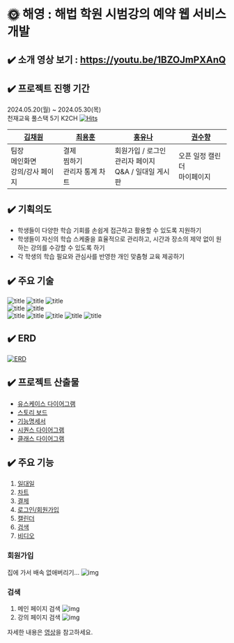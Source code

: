 # 🌞 해영 : 해법 학원 시범강의 예약 웹 서비스 개발

## ✔️ 소개  영상 보기 : https://youtu.be/1BZOJmPXAnQ
## ✔️ 프로젝트 진행 기간
2024.05.20(월) ~ 2024.05.30(목) <br>
천재교육 풀스택 5기 K2CH
                                                [![Hits](https://hits.seeyoufarm.com/api/count/incr/badge.svg?url=https%3A%2F%2Fgithub.com%2Fgjbae1212%2Fhit-counter)](https://hits.seeyoufarm.com)                    

| [김채원](https://github.com/HEYWONY) | [최용훈](https://github.com/yh010217) | [홍유나](https://github.com/yuyuyu1123) | [권수향](https://github.com/Suhayng) |
|-----------------------------|------------------------------------|--------------------------------------|-----------------------------------|
| 팀장 <br> 메인화면 <br> 강의/강사 페이지 | 결제 <br> 찜하기 <br> 관리자 통계 차트         | 회원가입 / 로그인 <br> 관리자 페이지 <br> Q&A / 일대일 게시판 | 오픈 일정 캘린더 <br> 마이페이지              |


## ✔️ 기획의도
- 학생들이 다양한 학습 기회를 손쉽게 접근하고 활용할 수 있도록 지원하기
- 학생들이 자신의 학습 스케줄을 효율적으로 관리하고, 시간과 장소의 제약 없이 원하는 강의를 수강할 수 있도록 하기
- 각 학생의 학습 필요와 관심사를 반영한 개인 맞춤형 교육 제공하기

## ✔️ 주요 기술
![title](https://img.shields.io/badge/HTML5-E34F26?style=for-the-badge&logo=html5&logoColor=white
)   ![title](https://img.shields.io/badge/CSS3-1572B6?style=for-the-badge&logo=css3&logoColor=white
)   ![title](https://img.shields.io/badge/JavaScript-F7DF1E?style=for-the-badge&logo=JavaScript&logoColor=white)   
![title](https://img.shields.io/badge/Java-ED8B00?style=for-the-badge&logo=openjdk&logoColor=white)   ![title](https://img.shields.io/badge/Spring-6DB33F?style=for-the-badge&logo=spring&logoColor=white)   
![title](https://img.shields.io/badge/Amazon_AWS-232F3E?style=for-the-badge&logo=amazon-aws&logoColor=white) ![title](https://img.shields.io/badge/Figma-F24E1E?style=for-the-badge&logo=figma&logoColor=white)   ![title](https://img.shields.io/badge/IntelliJ_IDEA-000000.svg?style=for-the-badge&logo=intellij-idea&logoColor=white)   ![title](https://img.shields.io/badge/GitHub-100000?style=for-the-badge&logo=github&logoColor=white)   ![title](https://img.shields.io/badge/MariaDB-003545?style=for-the-badge&logo=mariadb&logoColor=white)

## ✔️ ERD
<a href="https://ibb.co/1QT4yWH"><img src="https://i.ibb.co/6wFq9C6/ERD.png" alt="ERD" border="0"></a>

## ✔️ 프로젝트 산출물
- [유스케이스 다이어그램](https://github.com/yh010217/Chunjae_Full_Stack_Proj03/blob/main/document/%EC%9C%A0%EC%8A%A4%EC%BC%80%EC%9D%B4%EC%8A%A4%20%EB%8B%A4%EC%9D%B4%EC%96%B4%EA%B7%B8%EB%9E%A8.md)
- [스토리 보드](https://github.com/yh010217/Chunjae_Full_Stack_Proj03/blob/main/document/%EC%8A%A4%ED%86%A0%EB%A6%AC%EB%B3%B4%EB%93%9C.md) <br>
- [기능명세서](https://github.com/yh010217/Chunjae_Full_Stack_Proj03/blob/main/document/%ED%95%B4%EC%98%81_%EC%9A%94%EA%B5%AC%EC%82%AC%ED%95%AD.pdf)
- [시퀀스 다이어그램](https://github.com/yh010217/Chunjae_Full_Stack_Proj03/blob/main/document/%EC%8B%9C%ED%80%80%EC%8A%A4%20%EB%8B%A4%EC%9D%B4%EC%96%B4%EA%B7%B8%EB%9E%A8.md)
- [클래스 다이어그램](https://github.com/yh010217/Chunjae_Full_Stack_Proj03/blob/main/document/%ED%81%B4%EB%9E%98%EC%8A%A4%20%EB%8B%A4%EC%9D%B4%EC%96%B4%EA%B7%B8%EB%9E%A8.md)

## ✔️ 주요 기능
1. [일대일](#일대일) 
2. [차트](#차트) 
3. [결제](#결제) 
4. [로그인/회원가입](#로그인-회원가입) 
5. [캘린더](#캘린더) 
6. [검색](#검색) 
7. [비디오](#비디오)

### 회원가입
집에 가서 배속 없애버리기...
![img](https://imgur.com/bRUIJcl.gif)

### 검색
1. 메인 페이지 검색
![img](https://imgur.com/lVXPwBD.gif)
2. 강의 페이지 검색 
![img](https://imgur.com/QYX19Qm.gif)

자세한 내용은 [영상](https://youtu.be/1BZOJmPXAnQ)을 참고하세요.
